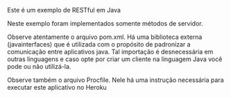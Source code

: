 Este é um exemplo de RESTful em Java

Neste exemplo foram implementados somente métodos de servidor.

Observe atentamente o arquivo pom.xml. Há uma biblioteca externa (javainterfaces) que é utilizada com o propósito de padronizar a comunicação entre aplicativos java. Tal importação é desnecessária em outras linguagens e caso opte por criar um cliente na linguagem Java você pode ou não utilizá-la.

Observe também o arquivo Procfile. Nele há uma instrução necessária para executar este aplicativo no Heroku
